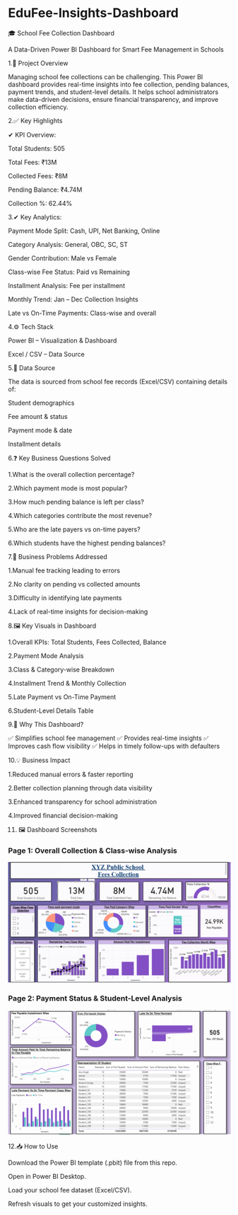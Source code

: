 # EduFee-Insights-Dashboard
🎓 School Fee Collection  Dashboard

A Data-Driven Power BI Dashboard for Smart Fee Management in Schools

1.📌 Project Overview

Managing school fee collections can be challenging. This Power BI dashboard provides real-time insights into fee collection, pending balances, payment trends, and student-level details. It helps school administrators make data-driven decisions, ensure financial transparency, and improve collection efficiency.

2.✅ Key Highlights

✔ KPI Overview:

Total Students: 505

Total Fees: ₹13M

Collected Fees: ₹8M

Pending Balance: ₹4.74M

Collection %: 62.44%

3.✔ Key Analytics:

Payment Mode Split: Cash, UPI, Net Banking, Online

Category Analysis: General, OBC, SC, ST

Gender Contribution: Male vs Female

Class-wise Fee Status: Paid vs Remaining

Installment Analysis: Fee per installment

Monthly Trend: Jan – Dec Collection Insights

Late vs On-Time Payments: Class-wise and overall

4.⚙ Tech Stack

Power BI – Visualization & Dashboard

Excel / CSV – Data Source

5.📂 Data Source

The data is sourced from school fee records (Excel/CSV) containing details of:

Student demographics

Fee amount & status

Payment mode & date

Installment details

6.❓ Key Business Questions Solved

  1.What is the overall collection percentage?

  2.Which payment mode is most popular?

  3.How much pending balance is left per class?

  4.Which categories contribute the most revenue?

  5.Who are the late payers vs on-time payers?

  6.Which students have the highest pending balances?

7.🚩 Business Problems Addressed

  1.Manual fee tracking leading to errors

  2.No clarity on pending vs collected amounts

  3.Difficulty in identifying late payments

  4.Lack of real-time insights for decision-making

8.🖼 Key Visuals in Dashboard

  1.Overall KPIs: Total Students, Fees Collected, Balance

  2.Payment Mode Analysis

  3.Class & Category-wise Breakdown

  4.Installment Trend & Monthly Collection

  5.Late Payment vs On-Time Payment

  6.Student-Level Details Table

9.🎯 Why This Dashboard?

✅ Simplifies school fee management
✅ Provides real-time insights
✅ Improves cash flow visibility
✅ Helps in timely follow-ups with defaulters

10.💡 Business Impact

  1.Reduced manual errors & faster reporting

  2.Better collection planning through data visibility

  3.Enhanced transparency for school administration

  4.Improved financial decision-making

11. 🖼️ Dashboard Screenshots

### Page 1: Overall Collection & Class-wise Analysis
![Page 1](Screenshot%20(623).png)

### Page 2: Payment Status & Student-Level Analysis
![Page 2](Screenshot%20(624).png)

12.📥 How to Use

Download the Power BI template (.pbit) file from this repo.

Open in Power BI Desktop.

Load your school fee dataset (Excel/CSV).

Refresh visuals to get your customized insights.

